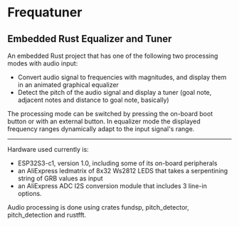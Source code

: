 # Frequatuner

## Embedded Rust Equalizer and Tuner


An embedded Rust project that has one of the following two processing modes with audio input:
* Convert audio signal to frequencies with magnitudes, and display them in an animated graphical equalizer
* Detect the pitch of the audio signal and display a tuner (goal note, adjacent notes and distance to goal note, basically)

The processing mode can be switched by pressing the on-board boot button or with an external button. In equalizer mode the displayed frequency ranges dynamically adapt to the input signal's range.


---


Hardware used currently is:
+ ESP32S3-c1, version 1.0, including some of its on-board peripherals
+ an AliExpress ledmatrix of 8x32 Ws2812 LEDS that takes a serpentining string of GRB values as input
+ an AliExpress ADC I2S conversion module that includes 3 line-in options.

Audio processing is done using crates fundsp, pitch_detector, pitch_detection and rustfft.
